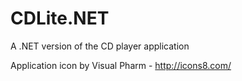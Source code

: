 CDLite.NET
==========

A .NET version of the CD player application

Application icon by Visual Pharm - http://icons8.com/